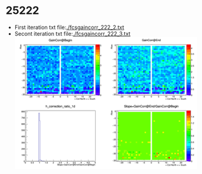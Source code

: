 # 25222
- First iteration txt file:[./fcsgaincorr_222_2.txt](./fcsgaincorr_222_2.txt)
- Secont iteration txt file:[./fcsgaincorr_222_3.txt](./fcsgaincorr_222_3.txt)
![Figure for 25222](./Plots/comp_222.png)
